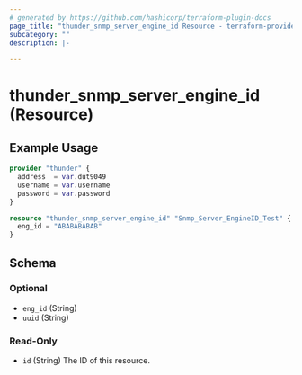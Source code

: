 ```yaml
---
# generated by https://github.com/hashicorp/terraform-plugin-docs
page_title: "thunder_snmp_server_engine_id Resource - terraform-provider-thunder"
subcategory: ""
description: |-
  
---
```


# thunder_snmp_server_engine_id (Resource)



## Example Usage

```terraform
provider "thunder" {
  address  = var.dut9049
  username = var.username
  password = var.password
}

resource "thunder_snmp_server_engine_id" "Snmp_Server_EngineID_Test" {
  eng_id = "ABABABABAB"
}
```

<!-- schema generated by tfplugindocs -->
## Schema

### Optional

- `eng_id` (String)
- `uuid` (String)

### Read-Only

- `id` (String) The ID of this resource.


